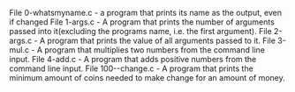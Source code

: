 File 0-whatsmyname.c - a program that prints its name as the output, even if changed
File 1-args.c - A program that prints the number of arguments passed into it(excluding the programs name, i.e. the first argument).
File 2-args.c - A program that prints the value of all arguments passed to it.
File 3-mul.c - A program that multiplies two numbers from the command line input.
File 4-add.c - A program that adds positive numbers from the command line input.
File 100--change.c - A program that prints the minimum amount of coins needed to make change for an amount of money.
